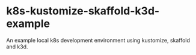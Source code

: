 # k8s-kustomize-skaffold-k3d-example
An example local k8s development environment using kustomize, skaffold and k3d.

